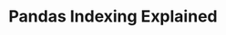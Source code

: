 ---
layout: post
title:  "Pandas Indexing Explained"
summary: "Pandas is a best friend to a Data Scientist, and index is the invisible soul behind pandas"
cover: "https://iqrablogger.com/wp-content/uploads/2020/03/574-5747046_python-pandas-logo-transparent-hd-png-download.png"
---